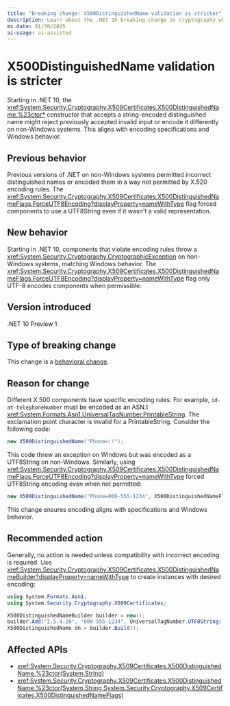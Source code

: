 ```yaml
---
title: "Breaking change: X500DistinguishedName validation is stricter"
description: Learn about the .NET 10 breaking change in cryptography where X500DistinguishedName validation is stricter.
ms.date: 01/30/2025
ai-usage: ai-assisted
---
```

# X500DistinguishedName validation is stricter

Starting in .NET 10, the <xref:System.Security.Cryptography.X509Certificates.X500DistinguishedName.%23ctor*> constructor that accepts a string-encoded distinguished name might reject previously accepted invalid input or encode it differently on non-Windows systems. This aligns with encoding specifications and Windows behavior.

## Previous behavior

Previous versions of .NET on non-Windows systems permitted incorrect distinguished names or encoded them in a way not permitted by X.520 encoding rules. The <xref:System.Security.Cryptography.X509Certificates.X500DistinguishedNameFlags.ForceUTF8Encoding?displayProperty=nameWithType> flag forced components to use a UTF8String even if it wasn't a valid representation.

## New behavior

Starting in .NET 10, components that violate encoding rules throw a <xref:System.Security.Cryptography.CryptographicException> on non-Windows systems, matching Windows behavior. The <xref:System.Security.Cryptography.X509Certificates.X500DistinguishedNameFlags.ForceUTF8Encoding?displayProperty=nameWithType> flag only UTF-8 encodes components when permissible.

## Version introduced

.NET 10 Preview 1

## Type of breaking change

This change is a [behavioral change](../../categories.md#behavioral-change).

## Reason for change

Different X.500 components have specific encoding rules. For example, `id-at-telephoneNumber` must be encoded as an ASN.1 <xref:System.Formats.Asn1.UniversalTagNumber.PrintableString>. The exclamation point character is invalid for a PrintableString. Consider the following code:

```csharp
new X500DistinguishedName("Phone=!!");
```

This code threw an exception on Windows but was encoded as a UTF8String on non-Windows. Similarly, using <xref:System.Security.Cryptography.X509Certificates.X500DistinguishedNameFlags.ForceUTF8Encoding?displayProperty=nameWithType> forced UTF8String encoding even when not permitted:

```csharp
new X500DistinguishedName("Phone=000-555-1234", X500DistinguishedNameFlags.ForceUTF8Encoding);
```

This change ensures encoding aligns with specifications and Windows behavior.

## Recommended action

Generally, no action is needed unless compatibility with incorrect encoding is required. Use <xref:System.Security.Cryptography.X509Certificates.X500DistinguishedNameBuilder?displayProperty=nameWithType> to create instances with desired encoding:

```csharp
using System.Formats.Asn1;
using System.Security.Cryptography.X509Certificates;

X500DistinguishedNameBuilder builder = new();
builder.Add("2.5.4.20", "000-555-1234", UniversalTagNumber.UTF8String);
X500DistinguishedName dn = builder.Build();
```

## Affected APIs

- <xref:System.Security.Cryptography.X509Certificates.X500DistinguishedName.%23ctor(System.String)>
- <xref:System.Security.Cryptography.X509Certificates.X500DistinguishedName.%23ctor(System.String,System.Security.Cryptography.X509Certificates.X500DistinguishedNameFlags)>
